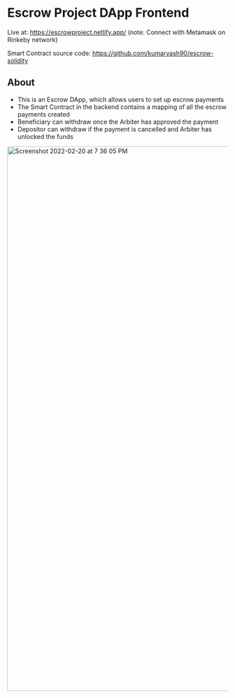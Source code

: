 # Escrow Project DApp Frontend

Live at: https://escrowproject.netlify.app/ (note: Connect with Metamask on Rinkeby network)

Smart Contract source code: https://github.com/kumaryash90/escrow-solidity

## About
- This is an Escrow DApp, which allows users to set up escrow payments
- The Smart Contract in the backend contains a mapping of all the escrow payments created
- Beneficiary can withdraw once the Arbiter has approved the payment
- Depositor can withdraw if the payment is cancelled and Arbiter has unlocked the funds

<img width="1247" alt="Screenshot 2022-02-20 at 7 36 05 PM" src="https://user-images.githubusercontent.com/72552910/154846726-d99556e0-c161-4497-9307-b90b0d771c5d.png">
